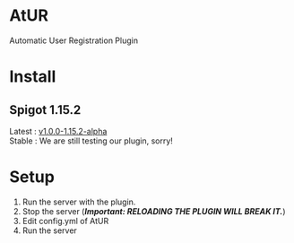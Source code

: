 # AtUR
Automatic User Registration Plugin
# Install
## Spigot 1.15.2
Latest : [v1.0.0-1.15.2-alpha](https://github.com/jhseo1107/AtUR/releases/tag/v1.0.0-alpha)<br>
Stable : We are still testing our plugin, sorry!
# Setup
  1. Run the server with the plugin.
  2. Stop the server (***Important: RELOADING THE PLUGIN WILL BREAK IT.***)
  3. Edit config.yml of AtUR
  4. Run the server
